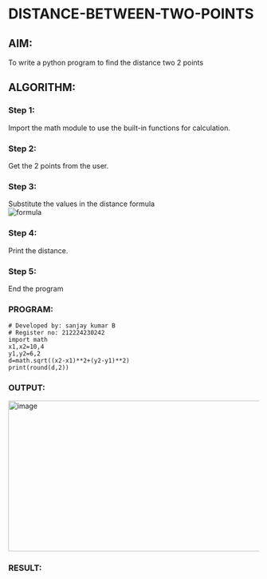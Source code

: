 # DISTANCE-BETWEEN-TWO-POINTS

## AIM:
To write a python program to find the distance two 2 points
## ALGORITHM:
### Step 1:
Import the math module to use the built-in functions for calculation.

### Step 2:
Get the 2 points from the user.

### Step 3:
Substitute the values in the distance formula<br>
![formula](/formula.JPG)
### Step 4:
Print the distance.

### Step 5:
End the program 

### PROGRAM:
```
# Developed by: sanjay kumar B
# Register no: 212224230242
import math
x1,x2=10,4
y1,y2=6,2
d=math.sqrt((x2-x1)**2+(y2-y1)**2)
print(round(d,2))
```
### OUTPUT:
<img width="894" height="302" alt="image" src="https://github.com/user-attachments/assets/4688324d-d24b-4d08-9726-e068adf4524b" />


### RESULT:
